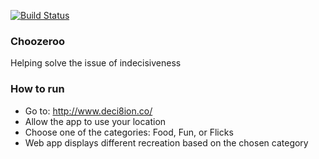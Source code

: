 [![Build Status](https://travis-ci.org/StartupWeekend15/Decision.svg?branch=master)](https://travis-ci.org/StartupWeekend15/Decision)
### Choozeroo 

Helping solve the issue of indecisiveness

### How to run
* Go to: http://www.deci8ion.co/  
* Allow the app to use your location  
* Choose one of the categories: Food, Fun, or Flicks  
* Web app displays different recreation based on the chosen category  

<!-- TODO 
# Add vicinity to movies

# Requestors need a common result schema:
    # name
    # type
    # address
    # link
    # phone number?

# Refactor Movie Requestor
    # Correctly format the data
# Merge {Google,Test} Requestor

# Requestor modes
    # deployment
    # development
        # Different API key
    # offline
-->


